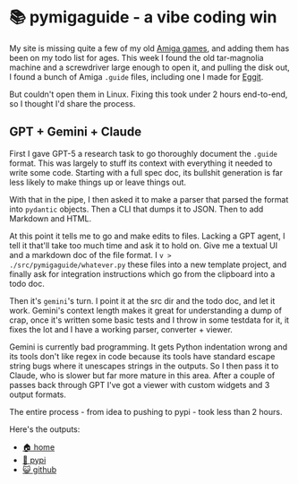 # 📚 pymigaguide - a vibe coding win

My site is missing quite a few of my old [Amiga games](/dev/amos), and adding
them has been on my todo list for ages. This week I found the old tar-magnolia
machine and a screwdriver large enough to open it, and pulling the disk out, I
found a bunch of Amiga `.guide` files, including one I made for
[Eggit](/dev/amos/eggit).

But couldn't open them in Linux. Fixing this took under 2 hours end-to-end, so
I thought I'd share the process.

## GPT + Gemini + Claude

First I gave GPT-5 a research task to go thoroughly document the `.guide`
format. This was largely to stuff its context with everything it needed to write
some code. Starting with a full spec doc, its bullshit generation is far less
likely to make things up or leave things out.

With that in the pipe, I then asked it to make a parser that parsed the format
into `pydantic` objects. Then a CLI that dumps it to JSON. Then to add Markdown
and HTML.

At this point it tells me to go and make edits to files. Lacking a GPT agent, I
tell it that'll take too much time and ask it to hold on. Give me a textual UI
and a markdown doc of the file format. I `v > ./src/pymigaguide/whatever.py`
these files into a new template project, and finally ask for integration
instructions which go from the clipboard into a todo doc.

Then it's `gemini`'s turn. I point it at the src dir and the todo doc, and let
it work. Gemini's context length makes it great for understanding a dump of
crap, once it's written some basic tests and I throw in some testdata for it,
it fixes the lot and I have a working parser, converter + viewer.

Gemini is currently bad programming. It gets Python indentation wrong and its
tools don't like regex in code because its tools have standard escape string
bugs where it unescapes strings in the outputs. So I then pass it to Claude,
who is slower but far more mature in this area. After a couple of passes back
through GPT I've got a viewer with custom widgets and 3 output formats.

The entire process - from idea to pushing to pypi - took less than 2 hours.

Here's the outputs:

* [🏠 home](/dev/python/pymigaguide)
* [🐍 pypi](https://pypi.org/project/pymigaguide)
* [😺 github](https://github.com/bitplane/pymigaguide)


